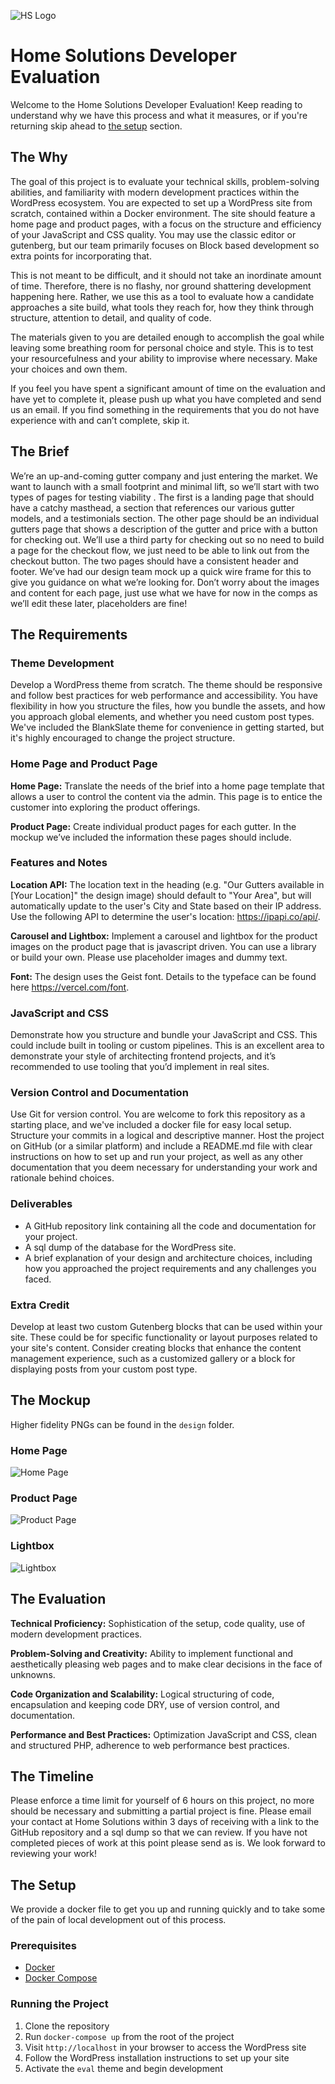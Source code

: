 ![HS Logo](./design/HS-logo.jpeg)

# Home Solutions Developer Evaluation
Welcome to the Home Solutions Developer Evaluation! Keep reading to understand why we have this process and what it measures, or if you're returning skip ahead to [the setup](#the-setup) section.

## The Why
The goal of this project is to evaluate your technical skills, problem-solving abilities, and familiarity with modern development practices within the WordPress ecosystem. You are expected to set up a WordPress site from scratch, contained within a Docker environment. The site should feature a home page and product pages, with a focus on the structure and efficiency of your JavaScript and CSS quality. You may use the classic editor or gutenberg, but our team primarily focuses on Block based development so extra points for incorporating that.

This is not meant to be difficult, and it should not take an inordinate amount of time. Therefore, there is no flashy, nor ground shattering development happening here. Rather, we use this as a tool to evaluate how a candidate approaches a site build, what tools they reach for, how they think through structure, attention to detail, and quality of code.

The materials given to you are detailed enough to accomplish the goal while leaving some breathing room for personal choice and style. This is to test your resourcefulness and your ability to improvise where necessary. Make your choices and own them.

If you feel you have spent a significant amount of time on the evaluation and have yet to complete it, please push up what you have completed and send us an email. If you find something in the requirements that you do not have experience with and can’t complete, skip it.

## The Brief
We’re an up-and-coming gutter company and just entering the market. We want to launch with a small footprint and minimal lift, so we’ll start with two types of pages for testing viability . The first is a landing page that should have a catchy masthead, a section that references our various gutter models, and a testimonials section. The other page should be an individual gutters page that shows a description of the gutter and price with a button for checking out. We’ll use a third party for checking out so no need to build a page for the checkout flow, we just need to be able to link out from the checkout button. The two pages should have a consistent header and footer. We’ve had our design team mock up a quick wire frame for this to give you guidance on what we’re looking for. Don’t worry about the images and content for each page, just use what we have for now in the comps as we’ll edit these later, placeholders are fine!

## The Requirements
### Theme Development
Develop a WordPress theme from scratch. The theme should be responsive and follow best practices for web performance and accessibility. You have flexibility in how you structure the files, how you bundle the assets, and how you approach global elements, and whether you need custom post types. We've included the BlankSlate theme for convenience in getting started, but it's highly encouraged to change the project structure.

### Home Page and Product Page
**Home Page:** Translate the needs of the brief into a home page template that allows a user to control the content via the admin. This page is to entice the customer into exploring the product offerings.

**Product Page:** Create individual product pages for each gutter. In the mockup we’ve included the information these pages should include.

### Features and Notes
**Location API:** The location text in the heading (e.g. "Our Gutters available in [Your Location]" the design image) should default to "Your Area", but will automatically update to the user's City and State based on their IP address. Use the following API to determine the user's location: https://ipapi.co/api/. 

**Carousel and Lightbox:** Implement a carousel and lightbox for the product images on the product page that is javascript driven. You can use a library or build your own. Please use placeholder images and dummy text.

**Font:** The design uses the Geist font. Details to the typeface can be found here https://vercel.com/font.

### JavaScript and CSS
Demonstrate how you structure and bundle your JavaScript and CSS. This could include built in tooling or custom pipelines. This is an excellent area to demonstrate your style of architecting frontend projects, and it’s recommended to use tooling that you’d implement in real sites.

### Version Control and Documentation
Use Git for version control. You are welcome to fork this repository as a starting place, and we've included a docker file for easy local setup. Structure your commits in a logical and descriptive manner. Host the project on GitHub (or a similar platform) and include a README.md file with clear instructions on how to set up and run your project, as well as any other documentation that you deem necessary for understanding your work and rationale behind choices.

### Deliverables
- A GitHub repository link containing all the code and documentation for your project.
- A sql dump of the database for the WordPress site.
- A brief explanation of your design and architecture choices, including how you approached the project requirements and any challenges you faced.

### Extra Credit
Develop at least two custom Gutenberg blocks that can be used within your site. These could be for specific functionality or layout purposes related to your site's content. Consider creating blocks that enhance the content management experience, such as a customized gallery or a block for displaying posts from your custom post type.

## The Mockup
Higher fidelity PNGs can be found in the `design` folder.

### Home Page
![Home Page](./design/wp-dev-eval-home.png)

### Product Page
![Product Page](./design/wp-dev-eval-product.png)

### Lightbox
![Lightbox](./design/wp-dev-eval-product-lightbox.png)

## The Evaluation
**Technical Proficiency:** Sophistication of the setup, code quality, use of modern development practices.

**Problem-Solving and Creativity:** Ability to implement functional and aesthetically pleasing web pages and to make clear decisions in the face of unknowns.

**Code Organization and Scalability:** Logical structuring of code, encapsulation and keeping code DRY, use of version control, and documentation.

**Performance and Best Practices:** Optimization JavaScript and CSS, clean and structured PHP, adherence to web performance best practices.

## The Timeline
Please enforce a time limit for yourself of 6 hours on this project, no more should be necessary and submitting a partial project is fine. Please email your contact at Home Solutions within 3 days of receiving with a link to the GitHub repository and a sql dump so that we can review. If you have not completed pieces of work at this point please send as is. We look forward to reviewing your work!

## The Setup
We provide a docker file to get you up and running quickly and to take some of the pain of local development out of this process.

### Prerequisites
- [Docker](https://www.docker.com/get-started)
- [Docker Compose](https://docs.docker.com/compose/install/)

### Running the Project
1. Clone the repository
2. Run `docker-compose up` from the root of the project
3. Visit `http://localhost` in your browser to access the WordPress site
4. Follow the WordPress installation instructions to set up your site
5. Activate the `eval` theme and begin development


